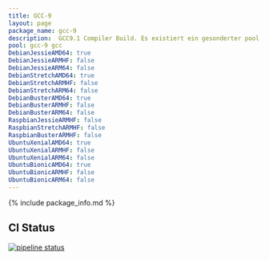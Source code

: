 ```yaml
---
title: GCC-9
layout: page
package_name: gcc-9
description:  GCC9.1 Compiler Build. Es existiert ein gesonderter pool, gcc-8, damit diese Compiler Version unabhängig von anderen Versionen installiert werden kann.
pool: gcc-9 gcc
DebianJessieAMD64: true
DebianJessieARMHF: false
DebianJessieARM64: false
DebianStretchAMD64: true
DebianStretchARMHF: false
DebianStretchARM64: false
DebianBusterAMD64: true
DebianBusterARMHF: false
DebianBusterARM64: false
RaspbianJessieARMHF: false
RaspbianStretchARMHF: false
RaspbianBusterARMHF: false
UbuntuXenialAMD64: true
UbuntuXenialARMHF: false
UbuntuXenialARM64: false
UbuntuBionicAMD64: true
UbuntuBionicARMHF: false
UbuntuBionicARM64: false
---
```



{% include package_info.md  %}


## CI Status
 [![pipeline status](https://gitlab.norbert-ruehl.de/packages/gcc-8/badges/master/pipeline.svg)](https://gitlab.norbert-ruehl.de/packages/gcc-8/pipelines)

